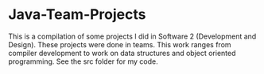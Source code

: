 # Java-Team-Projects
This is a compilation of some projects I did in Software 2 (Development and Design). These projects were done in teams. This work ranges from compiler development to work on data structures and object oriented programming. See the src folder for my code.
